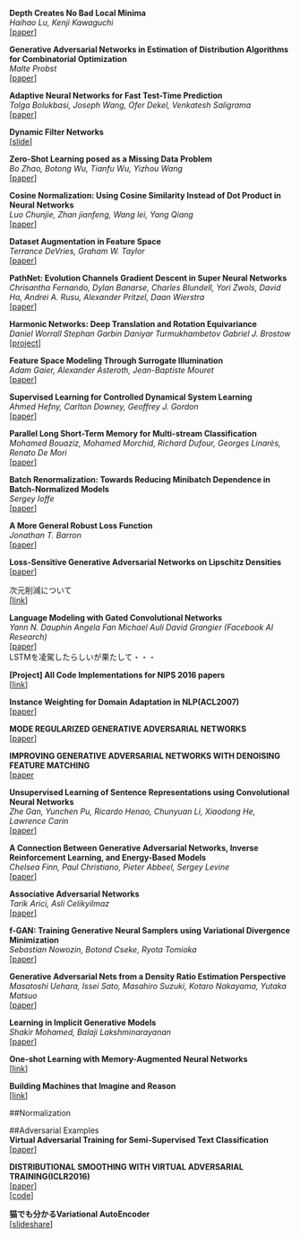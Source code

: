 **Depth Creates No Bad Local Minima**  
*Haihao Lu, Kenji Kawaguchi*  
[[paper](https://arxiv.org/abs/1702.08580)]  

**Generative Adversarial Networks in Estimation of Distribution Algorithms for Combinatorial Optimization**  
*Malte Probst*  
[[paper](https://arxiv.org/abs/1509.09235)]  

**Adaptive Neural Networks for Fast Test-Time Prediction**  
*Tolga Bolukbasi, Joseph Wang, Ofer Dekel, Venkatesh Saligrama*  
[[paper](https://arxiv.org/abs/1702.07811)]  

**Dynamic Filter Networks**  
[[slide](https://www.slideshare.net/daynap1204/dynamic-filter-networks-72013752?ref=https://www.rco.recruit.co.jp/career/engineer/blog/nipsicdm2016yomi/)]  

**Zero-Shot Learning posed as a Missing Data Problem**  
*Bo Zhao, Botong Wu, Tianfu Wu, Yizhou Wang*  
[[paper](https://arxiv.org/abs/1612.00560v2)]  

**Cosine Normalization: Using Cosine Similarity Instead of Dot Product in Neural Networks**  
*Luo Chunjie, Zhan jianfeng, Wang lei, Yang Qiang*  
[[paper](https://arxiv.org/abs/1702.05870)]  

**Dataset Augmentation in Feature Space**  
*Terrance DeVries, Graham W. Taylor*  
[[paper](https://arxiv.org/abs/1702.05538)]  

**PathNet: Evolution Channels Gradient Descent in Super Neural Networks**  
*Chrisantha Fernando, Dylan Banarse, Charles Blundell, Yori Zwols, David Ha, Andrei A. Rusu, Alexander Pritzel, Daan Wierstra*  
[[paper](https://arxiv.org/abs/1701.08734)]  

**Harmonic Networks: Deep Translation and Rotation Equivariance**  
*Daniel Worrall Stephan Garbin Daniyar Turmukhambetov Gabriel J. Brostow*  
[[project](http://visual.cs.ucl.ac.uk/pubs/harmonicNets/)]  

**Feature Space Modeling Through Surrogate Illumination**  
*Adam Gaier, Alexander Asteroth, Jean-Baptiste Mouret*  
[[paper](https://arxiv.org/abs/1702.03713)]  

**Supervised Learning for Controlled Dynamical System Learning**  
*Ahmed Hefny, Carlton Downey, Geoffrey J. Gordon*  
[[paper](https://arxiv.org/abs/1702.03537)]  

**Parallel Long Short-Term Memory for Multi-stream Classification**  
*Mohamed Bouaziz, Mohamed Morchid, Richard Dufour, Georges Linarès, Renato De Mori*  
[[paper](https://arxiv.org/abs/1702.03402)]  

**Batch Renormalization: Towards Reducing Minibatch Dependence in Batch-Normalized Models**  
*Sergey Ioffe*  
[[paper](https://arxiv.org/abs/1702.03275)]  

**A More General Robust Loss Function**  
*Jonathan T. Barron*  
[[paper](https://arxiv.org/abs/1701.03077)]  

**Loss-Sensitive Generative Adversarial Networks on Lipschitz Densities**  
[[paper](https://arxiv.org/abs/1701.06264)]  

次元削減について  
[[link](http://paper.hatenadiary.jp/entry/2016/10/31/082145)]  

**Language Modeling with Gated Convolutional Networks**  
*Yann N. Dauphin Angela Fan Michael Auli David Grangier (Facebook AI Research)*  
[[paper](https://arxiv.org/pdf/1612.08083v1.pdf)]  
LSTMを凌駕したらしいが果たして・・・  

**[Project] All Code Implementations for NIPS 2016 papers**  
[[link](https://www.reddit.com/r/MachineLearning/comments/5hwqeb/project_all_code_implementations_for_nips_2016/)]  

**Instance Weighting for Domain Adaptation in NLP(ACL2007)**  
[[paper](http://www.aclweb.org/anthology/P07-1034)]  

**MODE REGULARIZED GENERATIVE ADVERSARIAL NETWORKS**  
[[paper](https://openreview.net/pdf?id=HJKkY35le)]  

**IMPROVING GENERATIVE ADVERSARIAL NETWORKS WITH DENOISING FEATURE MATCHING**  
[[paper](https://openreview.net/pdf?id=S1X7nhsxl)  

**Unsupervised Learning of Sentence Representations using Convolutional Neural Networks**  
*Zhe Gan, Yunchen Pu, Ricardo Henao, Chunyuan Li, Xiaodong He, Lawrence Carin*  
[[paper](https://arxiv.org/abs/1611.07897)]  

**A Connection Between Generative Adversarial Networks, Inverse Reinforcement Learning, and Energy-Based Models**  
*Chelsea Finn, Paul Christiano, Pieter Abbeel, Sergey Levine*  
[[paper](https://arxiv.org/pdf/1611.03852.pdf)]  

**Associative Adversarial Networks**  
*Tarik Arici, Asli Celikyilmaz*  
[[paper](https://arxiv.org/abs/1611.06953)]  

**f-GAN: Training Generative Neural Samplers using Variational Divergence Minimization**  
*Sebastian Nowozin, Botond Cseke, Ryota Tomioka*  
[[paper](https://arxiv.org/abs/1606.00709)]  

**Generative Adversarial Nets from a Density Ratio Estimation Perspective**  
*Masatoshi Uehara, Issei Sato, Masahiro Suzuki, Kotaro Nakayama, Yutaka Matsuo*  
[[paper](https://arxiv.org/abs/1610.02920)]  

**Learning in Implicit Generative Models**  
*Shakir Mohamed, Balaji Lakshminarayanan*  
[[paper](https://arxiv.org/abs/1610.03483)]  

**One-shot Learning with Memory-Augmented Neural Networks**  
[[link](https://arxiv.org/abs/1605.06065)]  

**Building Machines that Imagine and Reason**  
[[link](http://shakirm.com/slides/DLSummerSchool_Aug2016_compress.pdf)]  

##Normalization  

##Adversarial Examples  
**Virtual Adversarial Training for Semi-Supervised Text Classification**  
[[paper](http://arxiv.org/abs/1605.07725)]  

**DISTRIBUTIONAL SMOOTHING WITH VIRTUAL ADVERSARIAL TRAINING(ICLR2016)**  
[[paper](http://arxiv.org/abs/1507.00677)]  
[[code](https://github.com/takerum/vat/)] 

**猫でも分かるVariational AutoEncoder**  
[[slideshare](http://www.slideshare.net/ssusere55c63/variational-autoencoder-64515581)]  
 
